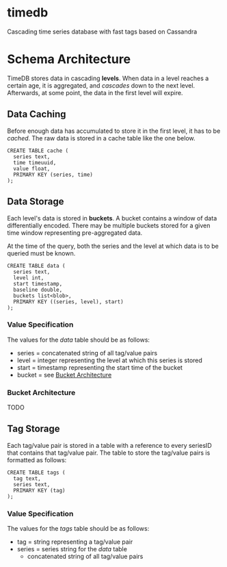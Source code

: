timedb
======

Cascading time series database with fast tags based on Cassandra

# Schema Architecture

TimeDB stores data in cascading **levels**. When data in a level reaches a certain age, it is aggregated, and *cascades* down to the next level. Afterwards, at some point, the data in the first level will expire.

## Data Caching

Before enough data has accumulated to store it in the first level, it has to be *cached*. The raw data is stored in a cache table like the one below.

````
CREATE TABLE cache (
  series text,
  time timeuuid,
  value float,
  PRIMARY KEY (series, time)
);
````

## Data Storage

Each level's data is stored in **buckets**. A bucket contains a window of data differentially encoded. There may be multiple buckets stored for a given time window representing pre-aggregated data.

At the time of the query, both the series and the level at which data is to be queried must be known.

````
CREATE TABLE data (
  series text,
  level int,
  start timestamp,
  baseline double,
  buckets list<blob>,
  PRIMARY KEY ((series, level), start)
);
````

### Value Specification

The values for the *data* table should be as follows:

* series = concatenated string of all tag/value pairs
* level = integer representing the level at which this series is stored
* start = timestamp representing the start time of the bucket
* bucket = see [Bucket Architecture](#Bucket-Architecture)

### Bucket Architecture

TODO

## Tag Storage

Each tag/value pair is stored in a table with a reference to every seriesID that contains that tag/value pair. The table to store the tag/value pairs is formatted as follows:

````
CREATE TABLE tags (
  tag text,
  series text,
  PRIMARY KEY (tag)
);
````

### Value Specification

The values for the *tags* table should be as follows:

* tag = string representing a tag/value pair
* series = series string for the *data* table
  * concatenated string of all tag/value pairs
